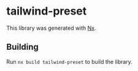 # tailwind-preset

This library was generated with [Nx](https://nx.dev).

## Building

Run `nx build tailwind-preset` to build the library.
